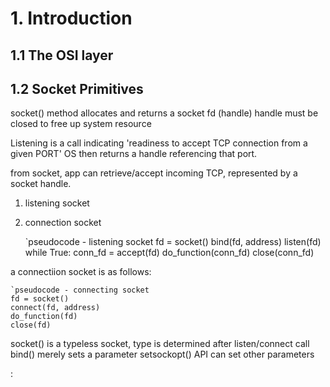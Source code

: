 
# 1. Introduction

## 1.1 The OSI layer


## 1.2 Socket Primitives
socket() method allocates and returns a socket fd (handle)
handle must be closed to free up system resource

Listening is a call indicating 'readiness to accept TCP connection from a given PORT'
OS then returns a handle referencing that port.

from socket, app can retrieve/accept incoming TCP, represented by a socket handle.

1. listening socket
2. connection socket

    `pseudocode - listening socket
    fd = socket()
    bind(fd, address)
    listen(fd)
    while True:
        conn_fd = accept(fd)
        do_function(conn_fd)
        close(conn_fd)

a connectiion socket is as follows:

    `pseudocode - connecting socket
    fd = socket()
    connect(fd, address)
    do_function(fd)
    close(fd)

socket() is a typeless socket, type is determined after listen/connect call
bind() merely sets a parameter
setsockopt() API can set other parameters

:

